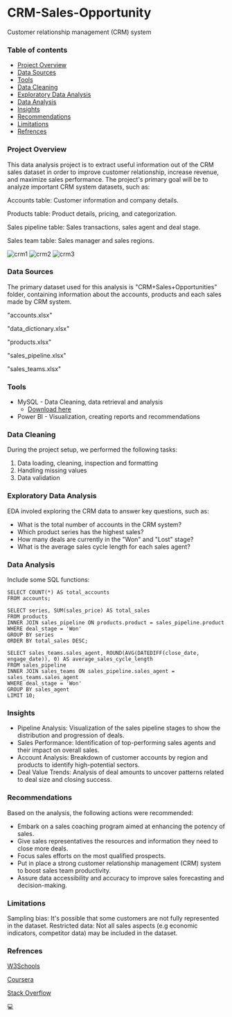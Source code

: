 # CRM-Sales-Opportunity
Customer relationship management (CRM) system

### Table of contents
- [Project Overview](#project-overview)
- [Data Sources](#data-sources)
- [Tools](#tools)
- [Data Cleaning](#data-cleaning)
- [Exploratory Data Analysis](#exploratory-data-analysis)
- [Data Analysis](#data-analysis)
- [Insights](#insights)
- [Recommendations](#recommendations)
- [Limitations](#limitations)
- [Refrences](#refrences)


### Project Overview
This data analysis project is to extract useful information out of the CRM sales dataset in order to improve customer relationship, increase revenue, and maximize sales performance.
The project's primary goal will be to analyze important CRM system datasets, such as:

Accounts table: Customer information and company details.

Products table: Product details, pricing, and categorization.

Sales pipeline table: Sales transactions, sales agent and deal stage.

Sales team table: Sales manager and sales regions.

![crm1](https://github.com/user-attachments/assets/e9f7e33a-8028-4cde-bffd-5f137abd4677)
![crm2](https://github.com/user-attachments/assets/61d12063-f9be-4687-896b-c27c56f47cf0)
![crm3](https://github.com/user-attachments/assets/e8ef28e5-f56e-4251-b478-dc140ee754c2)

### Data Sources
The primary dataset used for this analysis is "CRM+Sales+Opportunities" folder, containing information about the accounts, products and each sales made by CRM system.

"accounts.xlsx"

"data_dictionary.xlsx"

"products.xlsx"

"sales_pipeline.xlsx"

"sales_teams.xlsx"

### Tools
- MySQL - Data Cleaning, data retrieval and analysis
  - [Download here](https://mysql.com)
- Power BI - Visualization, creating reports and recommendations

### Data Cleaning
During the project setup, we performed the following tasks:
1. Data loading, cleaning, inspection and formatting
2. Handling missing values
3. Data validation 

### Exploratory Data Analysis
EDA involed exploring the CRM data to answer key questions, such as:
  - What is the total number of accounts in the CRM system?
  - Which product series has the highest sales?
  - How many deals are currently in the "Won" and "Lost" stage?
  - What is the average sales cycle length for each sales agent?

### Data Analysis
Include some SQL functions:

```
SELECT COUNT(*) AS total_accounts
FROM accounts;
```

```
SELECT series, SUM(sales_price) AS total_sales
FROM products
INNER JOIN sales_pipeline ON products.product = sales_pipeline.product
WHERE deal_stage = 'Won'
GROUP BY series
ORDER BY total_sales DESC;
```

```
SELECT sales_teams.sales_agent, ROUND(AVG(DATEDIFF(close_date, engage_date)), 0) AS average_sales_cycle_length
FROM sales_pipeline
INNER JOIN sales_teams ON sales_pipeline.sales_agent = sales_teams.sales_agent
WHERE deal_stage = 'Won'
GROUP BY sales_agent
LIMIT 10;
```


### Insights
- Pipeline Analysis: Visualization of the sales pipeline stages to show the distribution and progression of deals.
- Sales Performance: Identification of top-performing sales agents and their impact on overall sales.
- Account Analysis: Breakdown of customer accounts by region and products to identify high-potential sectors.
- Deal Value Trends: Analysis of deal amounts to uncover patterns related to deal size and closing success.

### Recommendations
Based on the analysis, the following actions were recommended:
- Embark on a sales coaching program aimed at enhancing the potency of sales.
- Give sales representatives the resources and information they need to close more deals.
- Focus sales efforts on the most qualified prospects.
- Put in place a strong customer relationship management (CRM) system to boost sales team productivity.
- Assure data accessibility and accuracy to improve sales forecasting and decision-making.

### Limitations
Sampling bias: It's possible that some customers are not fully represented in the dataset.
Restricted data: Not all sales aspects (e.g economic indicators, competitor data) may be included in the dataset.

### Refrences
[W3Schools](w3schools.com)

[Coursera](coursera.com)

[Stack Overflow](stackoverflow.com)

💻


